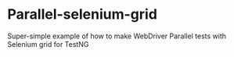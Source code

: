 # Parallel-selenium-grid
Super-simple example of how to make WebDriver Parallel tests with Selenium grid for TestNG
